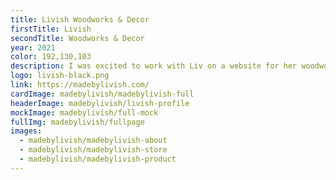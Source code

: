 ```yaml
---
title: Livish Woodworks & Decor
firstTitle: Livish
secondTitle: Woodworks & Decor
year: 2021
color: 192,130,103
description: I was excited to work with Liv on a website for her woodworking business. From custom desks, charcuterie boards, to games, she can build it all! This is a Shopify website that handles all the merchant needs.
logo: livish-black.png
link: https://madebylivish.com/
cardImage: madebylivish/madebylivish-full
headerImage: madebylivish/livish-profile
mockImage: madebylivish/full-mock
fullImg: madebylivish/fullpage
images:
  - madebylivish/madebylivish-about
  - madebylivish/madebylivish-store
  - madebylivish/madebylivish-product
---
```

